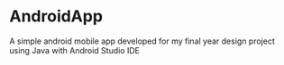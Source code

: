 # AndroidApp
A simple android mobile app developed for my final year design project using Java with Android Studio IDE
